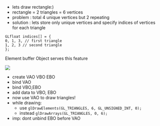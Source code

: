 - lets draw rectangle:)
- rectangle = 2 triangles = 6 vertices
- problem : total 4 unique vertices but 2 repeating
- solution : lets store only unique vertices and specify indices of vertices for each triangle
```
GLfloat indices[] = {
0, 1, 3, // first triangle
1, 2, 3 // second triangle
};
```

Element buffer Object serves this feature

![](https://learnopengl.com/img/getting-started/vertex_array_objects_ebo.png)
- create VAO VBO EBO
- bind VAO
- bind VBO,EBO
- add data to VBO, EBO
- now use VAO to draw triangles!
- while drawing:
	- use `glDrawElements(GL_TRIANGLES, 6, GL_UNSIGNED_INT, 0);`
	- instead `glDrawArrays(GL_TRIANGLES, 0, 6);`
- imp: dont unbind EBO before VAO